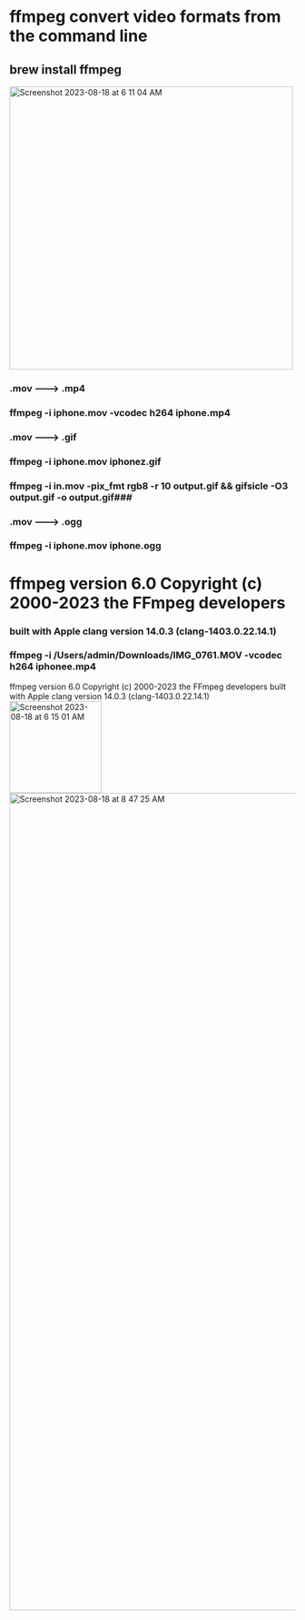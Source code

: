# ffmpeg convert video formats from the command line

## brew install ffmpeg

<img width="499" alt="Screenshot 2023-08-18 at 6 11 04 AM" src="https://github.com/sudo-self/ffmpeg/assets/119916323/631ad4c4-c978-4c24-b509-d8bb93bb4249">

### .mov ---> .mp4

### ffmpeg -i iphone.mov -vcodec h264 iphone.mp4

### .mov ---> .gif

### ffmpeg -i iphone.mov iphonez.gif

### ffmpeg -i in.mov -pix_fmt rgb8 -r 10 output.gif && gifsicle -O3 output.gif -o output.gif### 

### .mov ---> .ogg

### ffmpeg -i iphone.mov iphone.ogg

# ffmpeg version 6.0 Copyright (c) 2000-2023 the FFmpeg developers
### built with Apple clang version 14.0.3 (clang-1403.0.22.14.1)
 
###  ffmpeg -i /Users/admin/Downloads/IMG_0761.MOV  -vcodec h264 iphonee.mp4
ffmpeg version 6.0 Copyright (c) 2000-2023 the FFmpeg developers
  built with Apple clang version 14.0.3 (clang-1403.0.22.14.1)
<img width="162" alt="Screenshot 2023-08-18 at 6 15 01 AM" src="https://github.com/sudo-self/ffmpeg/assets/119916323/9892f8ea-64a8-4de7-9d3e-377d05f197d7">
<img width="1440" alt="Screenshot 2023-08-18 at 8 47 25 AM" src="https://github.com/sudo-self/ffmpeg/assets/119916323/99e85dd0-d871-4bc6-be19-5d15e8f4e4ae">


